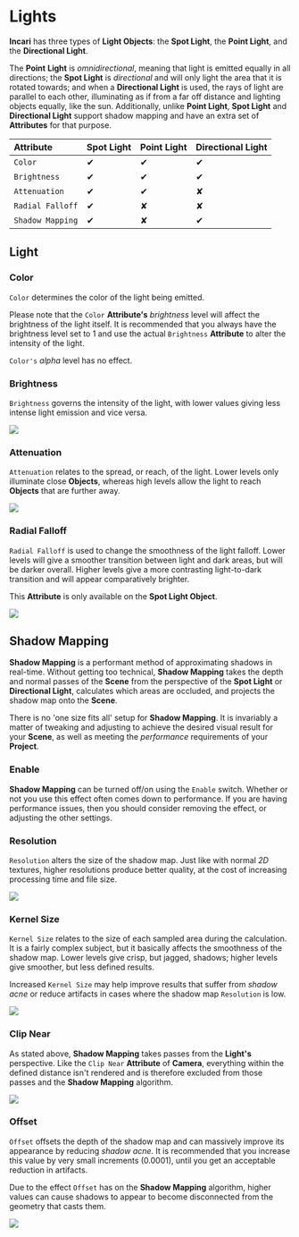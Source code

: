 # Lights

**Incari** has three types of **Light Objects**: the **Spot Light**, the **Point Light**, and the **Directional Light**.

The **Point** **Light** is _omnidirectional_, meaning that light is emitted equally in all directions; the **Spot Light** is _directional_ and will only light the area that it is rotated towards; and when a **Directional Light** is used, the rays of light are parallel to each other, illuminating as if from a far off distance and lighting objects equally, like the sun. Additionally, unlike **Point Light**, **Spot Light** and **Directional Light** support shadow mapping and have an extra set of **Attributes** for that purpose.

| Attribute | Spot Light | Point Light | Directional Light |
| :--- | :--- | :--- | :--- |
| `Color` | ✔ | ✔ | ✔ |
| `Brightness` | ✔ | ✔ | ✔ |
| `Attenuation` | ✔ | ✔ | ✘ |
| `Radial Falloff` | ✔ | ✘ | ✘ |
| `Shadow Mapping` | ✔ | ✘ | ✔ |

## Light

### Color

`Color` determines the color of the light being emitted.

Please note that the `Color` **Attribute's** _brightness_ level will affect the brightness of the light itself. It is recommended that you always have the brightness level set to 1 and use the actual `Brightness` **Attribute** to alter the intensity of the light.

`Color's` _alpha_ level has no effect.

### Brightness

`Brightness` governs the intensity of the light, with lower values giving less intense light emission and vice versa.

![](../../.gitbook/assets/brightness.gif)

### Attenuation

`Attenuation` relates to the spread, or reach, of the light. Lower levels only illuminate close **Objects**, whereas high levels allow the light to reach **Objects** that are further away.

![](../../.gitbook/assets/attenuation.gif)

### Radial Falloff

`Radial Falloff` is used to change the smoothness of the light falloff. Lower levels will give a smoother transition between light and dark areas, but will be darker overall. Higher levels give a more contrasting light-to-dark transition and will appear comparatively brighter.

This **Attribute** is only available on the **Spot Light Object**.

![](../../.gitbook/assets/radialfalloff.gif)

## Shadow Mapping

**Shadow Mapping** is a performant method of approximating shadows in real-time. Without getting too technical, **Shadow Mapping** takes the depth and normal passes of the **Scene** from the perspective of the **Spot Light** or **Directional Light**, calculates which areas are occluded, and projects the shadow map onto the **Scene**.

There is no 'one size fits all' setup for **Shadow Mapping**. It is invariably a matter of tweaking and adjusting to achieve the desired visual result for your **Scene**, as well as meeting the _performance_ requirements of your **Project**.

### Enable

**Shadow Mapping** can be turned off/on using the `Enable` switch. Whether or not you use this effect often comes down to performance. If you are having performance issues, then you should consider removing the effect, or adjusting the other settings.

### Resolution

`Resolution` alters the size of the shadow map. Just like with normal *2D* textures, higher resolutions produce better quality, at the cost of increasing processing time and file size.

![](../../.gitbook/assets/resolution.gif)

### Kernel Size

`Kernel Size` relates to the size of each sampled area during the calculation. It is a fairly complex subject, but it basically affects the smoothness of the shadow map. Lower levels give crisp, but jagged, shadows; higher levels give smoother, but less defined results.

Increased `Kernel Size` may help improve results that suffer from _shadow acne_ or reduce artifacts in cases where the shadow map `Resolution` is low.

![](../../.gitbook/assets/kernel-size.gif)

### Clip Near

As stated above, **Shadow Mapping** takes passes from the **Light's** perspective. Like the `Clip Near` **Attribute** of **Camera**, everything within the defined distance isn't rendered and is therefore excluded from those passes and the **Shadow Mapping** algorithm.

![](../../.gitbook/assets/clip-near.gif)

### Offset

`Offset` offsets the depth of the shadow map and can massively improve its appearance by reducing _shadow acne_. It is recommended that you increase this value by very small increments \(0.0001\), until you get an acceptable reduction in artifacts.

Due to the effect `Offset` has on the **Shadow Mapping** algorithm, higher values can cause shadows to appear to become disconnected from the geometry that casts them.

![](../../.gitbook/assets/offset.gif)

